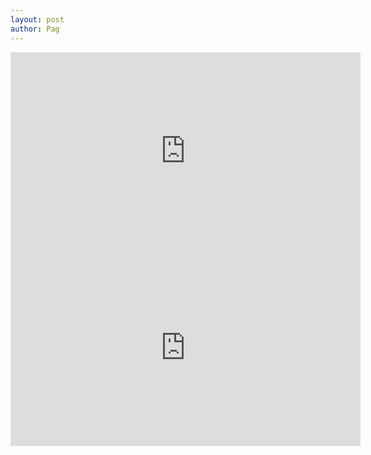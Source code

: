 ```yaml
---
layout: post
author: Pag
---
```


<iframe width="560" height="315" src="https://www.youtube.com/embed/j2ZOPnsluag?si=QKuHfEK9gEA-5Wor" title="YouTube video player" frameborder="0" allow="accelerometer; autoplay; clipboard-write; encrypted-media; gyroscope; picture-in-picture; web-share" referrerpolicy="strict-origin-when-cross-origin" allowfullscreen></iframe>

<iframe width="560" height="315" src="https://www.youtube.com/embed/do3EykD8j2A?si=cMLJjTF_B6CNZd7P" title="YouTube video player" frameborder="0" allow="accelerometer; autoplay; clipboard-write; encrypted-media; gyroscope; picture-in-picture; web-share" referrerpolicy="strict-origin-when-cross-origin" allowfullscreen></iframe>